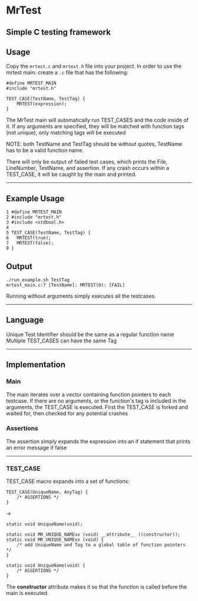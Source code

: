 # MrTest
Simple C testing framework
---

## Usage

Copy the `mrtest.c` and `mrtest.h` file into your project.
In order to use the mrtest main: create a `.c` file that has the following:

```
#define MRTEST_MAIN
#include "mrtest.h"

TEST_CASE(TestName, TestTag) {
	MRTEST(expression);
}
```
The MrTest main will automatically run TEST_CASES and the code inside of it.
If any arguments are specified, they will be matched with function tags (not unique),
only matching tags will be executed

NOTE: both TestName and TestTag should be without quotes, TestName has to be a valid function name.

There will only be output of failed test cases,
which prints the File, LineNumber, TestName, and assertion.
If any crash occurs within a TEST_CASE, it will be caught by the main and printed.

---

## Example Usage

```
1 #define MRTEST_MAIN
2 #include "mrtest.h"
3 #include <stdbool.h>
4
5 TEST_CASE(TestName, TestTag) {
6 	MRTEST(true);
7 	MRTEST(false);
8 }
```

## Output
```
./run_example.sh TestTag
mrtest_main.c:7 [TestName]: MRTEST(0): [FAIL]
```

Running without arguments simply executes all the testcases.

---

## Language

Unique Test Identifier should be the same as a regular function name
Multiple TEST_CASES can have the same Tag

---

## Implementation

### Main

The main iterates over a vector containing function pointers to each testcase.
If there are no arguments, or the function's tag is included in the arguments, the TEST_CASE is executed.
First the TEST_CASE is forked and waited for, then checked for any potential crashes

### Assertions

The assertion simply expands the expression into an if statement that prints an error message if false

---

### TEST_CASE

TEST_CASE macro expands into a set of functions:

```
TEST_CASE(UniqueName, AnyTag) {
	/* ASSERTIONS */
}
```

->

```
static void UniqueName(void);

static void MR_UNIQUE_NAMExx (void) __attribute__ ((constructor));
static void MR_UNIQUE_NAMExx (void) {
	/* add UniqueName and Tag to a global table of function pointers */
}

static void UniqueName(void) {
	/* ASSERTIONS */
}
```

The __constructor__ attribute makes it so that the function is called before the main is executed.
